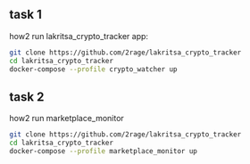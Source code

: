 

## task 1

how2 run lakritsa_crypto_tracker app:

```bash
git clone https://github.com/2rage/lakritsa_crypto_tracker
cd lakritsa_crypto_tracker
docker-compose --profile crypto_watcher up
```

## task 2

how2 run marketplace_monitor

```bash
git clone https://github.com/2rage/lakritsa_crypto_tracker
cd lakritsa_crypto_tracker
docker-compose --profile marketplace_monitor up
```